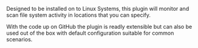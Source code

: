 Designed to be installed on to Linux Systems, this plugin will monitor and scan file system activity in locations that you can specify.

With the code up on GitHub the plugin is readly extensible but can also be used out of the box with default configuration suitable for common scenarios.